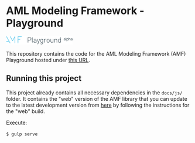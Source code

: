 # AML Modeling Framework - Playground

![AMF Playground Logo](logo_dark.png)

This repository contains the code for the AML Modeling Framework (AMF) Playground hosted under [this URL](http://a.ml/amf-playground/).

## Running this project

This project already contains all necessary dependencies in the `docs/js/` folder. It contains the "web" version of the AMF library that you can update to the latest development version from [here](https://github.com/aml-org/amf) by following the instructions for the "web" build.

Execute:

```bash
$ gulp serve
```
